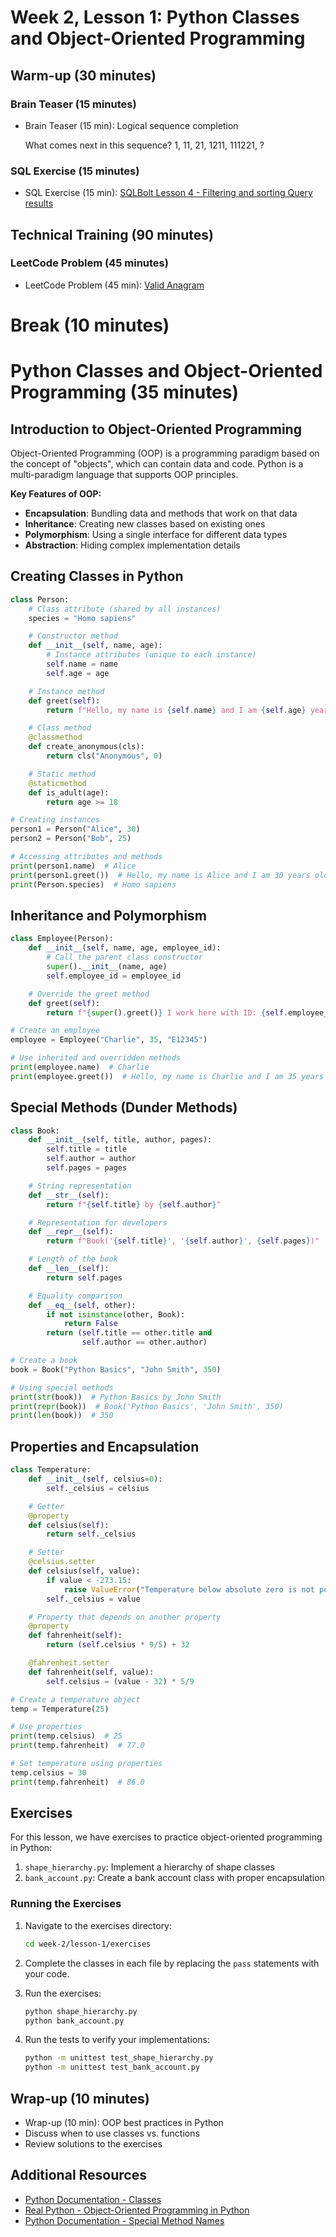 # Week 2, Lesson 1: Python Classes and Object-Oriented Programming

## Warm-up (30 minutes)

### Brain Teaser (15 minutes)

- Brain Teaser (15 min): Logical sequence completion

  What comes next in this sequence? 1, 11, 21, 1211, 111221, ?

### SQL Exercise (15 minutes)

- SQL Exercise (15 min): [SQLBolt Lesson 4 - Filtering and sorting Query results](https://sqlbolt.com/lesson/filtering_sorting_query_results)

## Technical Training (90 minutes)

### LeetCode Problem (45 minutes)

- LeetCode Problem (45 min): [Valid Anagram](https://leetcode.com/problems/valid-anagram/description/)

# Break (10 minutes)

# Python Classes and Object-Oriented Programming (35 minutes)

## Introduction to Object-Oriented Programming

Object-Oriented Programming (OOP) is a programming paradigm based on the concept of "objects", which can contain data and code. Python is a multi-paradigm language that supports OOP principles.

**Key Features of OOP:**

- **Encapsulation**: Bundling data and methods that work on that data
- **Inheritance**: Creating new classes based on existing ones
- **Polymorphism**: Using a single interface for different data types
- **Abstraction**: Hiding complex implementation details

## Creating Classes in Python

```python
class Person:
    # Class attribute (shared by all instances)
    species = "Homo sapiens"

    # Constructor method
    def __init__(self, name, age):
        # Instance attributes (unique to each instance)
        self.name = name
        self.age = age

    # Instance method
    def greet(self):
        return f"Hello, my name is {self.name} and I am {self.age} years old."

    # Class method
    @classmethod
    def create_anonymous(cls):
        return cls("Anonymous", 0)

    # Static method
    @staticmethod
    def is_adult(age):
        return age >= 18

# Creating instances
person1 = Person("Alice", 30)
person2 = Person("Bob", 25)

# Accessing attributes and methods
print(person1.name)  # Alice
print(person1.greet())  # Hello, my name is Alice and I am 30 years old.
print(Person.species)  # Homo sapiens
```

## Inheritance and Polymorphism

```python
class Employee(Person):
    def __init__(self, name, age, employee_id):
        # Call the parent class constructor
        super().__init__(name, age)
        self.employee_id = employee_id

    # Override the greet method
    def greet(self):
        return f"{super().greet()} I work here with ID: {self.employee_id}."

# Create an employee
employee = Employee("Charlie", 35, "E12345")

# Use inherited and overridden methods
print(employee.name)  # Charlie
print(employee.greet())  # Hello, my name is Charlie and I am 35 years old. I work here with ID: E12345.
```

## Special Methods (Dunder Methods)

```python
class Book:
    def __init__(self, title, author, pages):
        self.title = title
        self.author = author
        self.pages = pages

    # String representation
    def __str__(self):
        return f"{self.title} by {self.author}"

    # Representation for developers
    def __repr__(self):
        return f"Book('{self.title}', '{self.author}', {self.pages})"

    # Length of the book
    def __len__(self):
        return self.pages

    # Equality comparison
    def __eq__(self, other):
        if not isinstance(other, Book):
            return False
        return (self.title == other.title and
                self.author == other.author)

# Create a book
book = Book("Python Basics", "John Smith", 350)

# Using special methods
print(str(book))  # Python Basics by John Smith
print(repr(book))  # Book('Python Basics', 'John Smith', 350)
print(len(book))  # 350
```

## Properties and Encapsulation

```python
class Temperature:
    def __init__(self, celsius=0):
        self._celsius = celsius

    # Getter
    @property
    def celsius(self):
        return self._celsius

    # Setter
    @celsius.setter
    def celsius(self, value):
        if value < -273.15:
            raise ValueError("Temperature below absolute zero is not possible")
        self._celsius = value

    # Property that depends on another property
    @property
    def fahrenheit(self):
        return (self.celsius * 9/5) + 32

    @fahrenheit.setter
    def fahrenheit(self, value):
        self.celsius = (value - 32) * 5/9

# Create a temperature object
temp = Temperature(25)

# Use properties
print(temp.celsius)  # 25
print(temp.fahrenheit)  # 77.0

# Set temperature using properties
temp.celsius = 30
print(temp.fahrenheit)  # 86.0
```

## Exercises

For this lesson, we have exercises to practice object-oriented programming in Python:

1. `shape_hierarchy.py`: Implement a hierarchy of shape classes
2. `bank_account.py`: Create a bank account class with proper encapsulation

### Running the Exercises

1. Navigate to the exercises directory:

   ```bash
   cd week-2/lesson-1/exercises
   ```

2. Complete the classes in each file by replacing the `pass` statements with your code.

3. Run the exercises:

   ```bash
   python shape_hierarchy.py
   python bank_account.py
   ```

4. Run the tests to verify your implementations:
   ```bash
   python -m unittest test_shape_hierarchy.py
   python -m unittest test_bank_account.py
   ```

## Wrap-up (10 minutes)

- Wrap-up (10 min): OOP best practices in Python
- Discuss when to use classes vs. functions
- Review solutions to the exercises

## Additional Resources

- [Python Documentation - Classes](https://docs.python.org/3/tutorial/classes.html)
- [Real Python - Object-Oriented Programming in Python](https://realpython.com/python3-object-oriented-programming/)
- [Python Documentation - Special Method Names](https://docs.python.org/3/reference/datamodel.html#special-method-names)
